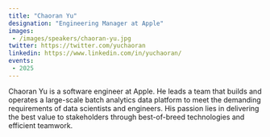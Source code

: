 ```yaml
---
title: "Chaoran Yu"
designation: "Engineering Manager at Apple"
images:
 - /images/speakers/chaoran-yu.jpg
twitter: https://twitter.com/yuchaoran
linkedin: https://www.linkedin.com/in/yuchaoran/
events:
 - 2025
---
```


Chaoran Yu is a software engineer at Apple. He leads a team that builds and operates a large-scale batch analytics data platform to meet the demanding requirements of data scientists and engineers. His passion lies in delivering the best value to stakeholders through best-of-breed technologies and efficient teamwork.